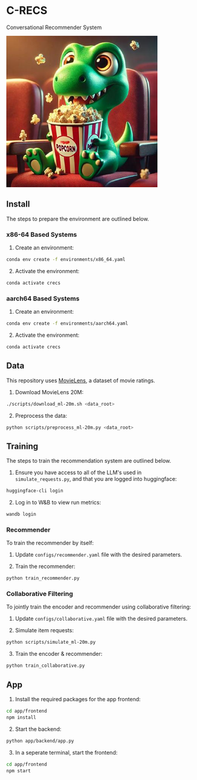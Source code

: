 # C-RECS

Conversational Recommender System

![Results](resources/crecs.jpeg)

## Install 

The steps to prepare the environment are outlined below.

### x86-64 Based Systems

1. Create an environment:
```bash
conda env create -f environments/x86_64.yaml
```

2. Activate the environment:
```bash
conda activate crecs 
```

### aarch64 Based Systems

1. Create an environment:
```bash
conda env create -f environments/aarch64.yaml
```

2. Activate the environment:
```bash
conda activate crecs 
```

## Data

This repository uses [MovieLens](https://grouplens.org/datasets/movielens/), a dataset of movie ratings.

1. Download MovieLens 20M:
```bash
./scripts/download_ml-20m.sh <data_root>
```

2. Preprocess the data:
```bash
python scripts/preprocess_ml-20m.py <data_root>
```

## Training

The steps to train the recommendation system are outlined below.

1. Ensure you have access to all of the LLM's used in `simulate_requests.py`, and that you are logged into huggingface:
```bash
huggingface-cli login
```

2. Log in to W&B to view run metrics:
```bash
wandb login
```

### Recommender

To train the recommender by itself:

1. Update `configs/recommender.yaml` file with the desired parameters.

2. Train the recommender:
```bash
python train_recommender.py
```

### Collaborative Filtering

To jointly train the encoder and recommender using collaborative filtering:

1. Update `configs/collaborative.yaml` file with the desired parameters.

2. Simulate item requests:
```bash
python scripts/simulate_ml-20m.py
```

3. Train the encoder & recommender:
```bash
python train_collaborative.py
```

## App

1. Install the required packages for the app frontend:
```bash
cd app/frontend
npm install
``` 

2. Start the backend:
```bash
python app/backend/app.py
```

3. In a seperate terminal, start the frontend:
```bash
cd app/frontend
npm start
```

